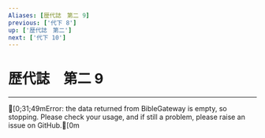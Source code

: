 ```yaml
---
Aliases: [歴代誌　第二 9]
previous: ['代下 8']
up: ['歴代誌　第二']
next: ['代下 10']
---
```

# 歴代誌　第二 9

***
[0;31;49mError: the data returned from BibleGateway is empty, so stopping. Please check your usage, and if still a problem, please raise an issue on GitHub.[0m
